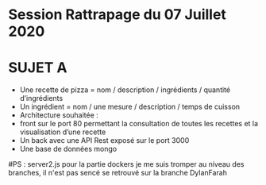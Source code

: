 # Session Rattrapage du 07 Juillet 2020

# SUJET A

- Une recette de pizza = nom / description / ingrédients / quantité d’ingrédients
- Un ingrédient = nom / une mesure / description / temps de cuisson
- Architecture souhaitée :
- front sur le port 80 permettant la consultation de toutes les recettes et la visualisation d’une recette
- Un back avec une API Rest exposé sur le port 3000
- Une base de données mongo

#PS : server2.js pour la partie dockers je me suis tromper au niveau des branches, il n'est pas sencé se retrouvé sur la branche DylanFarah 
